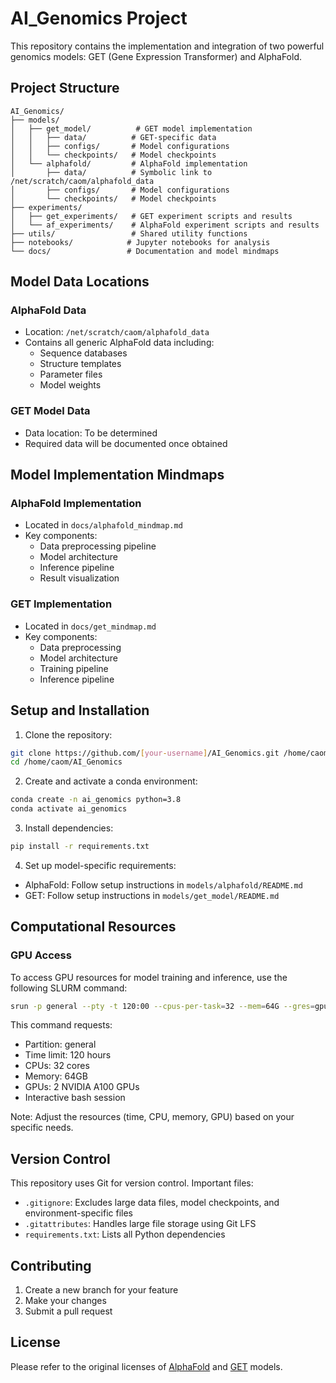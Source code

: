 # AI_Genomics Project

This repository contains the implementation and integration of two powerful genomics models: GET (Gene Expression Transformer) and AlphaFold.

## Project Structure

```
AI_Genomics/
├── models/
│   ├── get_model/          # GET model implementation
│   │   ├── data/          # GET-specific data
│   │   ├── configs/       # Model configurations
│   │   └── checkpoints/   # Model checkpoints
│   └── alphafold/         # AlphaFold implementation
│       ├── data/          # Symbolic link to /net/scratch/caom/alphafold_data
│       ├── configs/       # Model configurations
│       └── checkpoints/   # Model checkpoints
├── experiments/
│   ├── get_experiments/   # GET experiment scripts and results
│   └── af_experiments/    # AlphaFold experiment scripts and results
├── utils/                 # Shared utility functions
├── notebooks/            # Jupyter notebooks for analysis
└── docs/                 # Documentation and model mindmaps
```

## Model Data Locations

### AlphaFold Data
- Location: `/net/scratch/caom/alphafold_data`
- Contains all generic AlphaFold data including:
  - Sequence databases
  - Structure templates
  - Parameter files
  - Model weights

### GET Model Data
- Data location: To be determined
- Required data will be documented once obtained

## Model Implementation Mindmaps

### AlphaFold Implementation
- Located in `docs/alphafold_mindmap.md`
- Key components:
  - Data preprocessing pipeline
  - Model architecture
  - Inference pipeline
  - Result visualization

### GET Implementation
- Located in `docs/get_mindmap.md`
- Key components:
  - Data preprocessing
  - Model architecture
  - Training pipeline
  - Inference pipeline

## Setup and Installation

1. Clone the repository:
```bash
git clone https://github.com/[your-username]/AI_Genomics.git /home/caom/AI_Genomics
cd /home/caom/AI_Genomics
```

2. Create and activate a conda environment:
```bash
conda create -n ai_genomics python=3.8
conda activate ai_genomics
```

3. Install dependencies:
```bash
pip install -r requirements.txt
```

4. Set up model-specific requirements:
- AlphaFold: Follow setup instructions in `models/alphafold/README.md`
- GET: Follow setup instructions in `models/get_model/README.md`

## Computational Resources

### GPU Access
To access GPU resources for model training and inference, use the following SLURM command:

```bash
srun -p general --pty -t 120:00 --cpus-per-task=32 --mem=64G --gres=gpu:a100:2 /bin/bash
```

This command requests:
- Partition: general
- Time limit: 120 hours
- CPUs: 32 cores
- Memory: 64GB
- GPUs: 2 NVIDIA A100 GPUs
- Interactive bash session

Note: Adjust the resources (time, CPU, memory, GPU) based on your specific needs.

## Version Control

This repository uses Git for version control. Important files:
- `.gitignore`: Excludes large data files, model checkpoints, and environment-specific files
- `.gitattributes`: Handles large file storage using Git LFS
- `requirements.txt`: Lists all Python dependencies

## Contributing

1. Create a new branch for your feature
2. Make your changes
3. Submit a pull request

## License

Please refer to the original licenses of [AlphaFold](https://github.com/google-deepmind/alphafold) and [GET](https://github.com/GET-Foundation/get_model) models.
